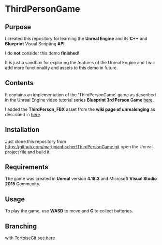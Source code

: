 # ThirdPersonGame

## Purpose
I created this repository for learning the **Unreal Engine** and its **C++** and **Blueprint** Visual Scripting **API**.

I do **not** consider this demo **finished**! 

It is just a sandbox for exploring the features of the Unreal Engine and I will add more functionality and assets to this demo in future.

## Contents
It contains an implementation of the 'ThirdPersonGame' game as described in the Unreal Engine video tutorial series **Blueprint 3rd Person Game**
[here](https://docs.unrealengine.com/en-us/Videos/PLZlv_N0_O1ga0IoRrpI4xkX4qmCrhGu56/hRO82u1phyw).

I added the **ThirdPerson_FBX** asset from the **wiki page of unrealenging** as described in 
[here](https://wiki.unrealengine.com/File:ThirdPerson_FBX.zip).

## Installation
Just clone this repository from 
https://github.com/martinjanfischer/ThirdPersonGame.git
open the Unreal project file and build it. 

## Requirements
The game was created in **Unreal** version **4.18.3** and Microsoft **Visual Studio 2015** Community.

## Usage
To play the game, use **WASD** to move and **C** to collect batteries.

## Branching
with TortoiseGit see [here](http://joelabrahamsson.com/remote-branches-with-tortoisegit/)
